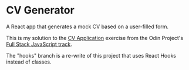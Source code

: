 # CV Generator

A React app that generates a mock CV based on a user-filled form.

This is my solution to the [CV Application](https://www.theodinproject.com/courses/javascript/lessons/cv-application) exercise from the Odin Project's [Full Stack JavaScript track](https://www.theodinproject.com/paths/2).

The "hooks" branch is a re-write of this project that uses React Hooks instead of classes.
